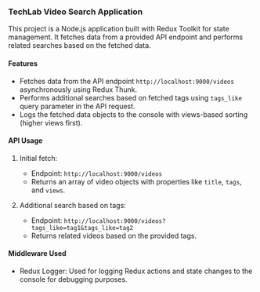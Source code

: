 ### TechLab Video Search Application

This project is a Node.js application built with Redux Toolkit for state
management. It fetches data from a provided API endpoint and performs related
searches based on the fetched data.

#### Features

- Fetches data from the API endpoint `http://localhost:9000/videos`
  asynchronously using Redux Thunk.
- Performs additional searches based on fetched tags using `tags_like` query
  parameter in the API request.
- Logs the fetched data objects to the console with views-based sorting (higher
  views first).

#### API Usage

1. Initial fetch:

      - Endpoint: `http://localhost:9000/videos`
      - Returns an array of video objects with properties like `title`, `tags`,
        and `views`.

2. Additional search based on tags:
      - Endpoint: `http://localhost:9000/videos?tags_like=tag1&tags_like=tag2`
      - Returns related videos based on the provided tags.

#### Middleware Used

- Redux Logger: Used for logging Redux actions and state changes to the console
  for debugging purposes.
